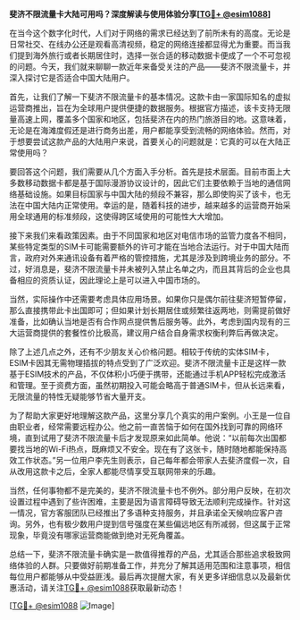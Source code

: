 **斐济不限流量卡大陆可用吗？深度解读与使用体验分享[[TG💪+ @esim1088](https://t.me/s/esim1088)]**

在当今这个数字化时代，人们对于网络的需求已经达到了前所未有的高度。无论是日常社交、在线办公还是观看高清视频，稳定的网络连接都显得尤为重要。而当我们提到海外旅行或者长期居住时，选择一张合适的移动数据卡便成了一个不可忽视的问题。今天，我们就来聊聊一款近年来备受关注的产品——斐济不限流量卡，并深入探讨它是否适合中国大陆用户。

首先，让我们了解一下斐济不限流量卡的基本情况。这款卡由一家国际知名的虚拟运营商推出，旨在为全球用户提供便捷的数据服务。根据官方描述，该卡支持无限量高速上网，覆盖多个国家和地区，包括斐济在内的热门旅游目的地。这意味着，无论是在海滩度假还是进行商务出差，用户都能享受到流畅的网络体验。然而，对于想要尝试这款产品的大陆用户来说，首要关心的问题就是：它真的可以在大陆正常使用吗？

要回答这个问题，我们需要从几个方面入手分析。首先是技术层面。目前市面上大多数移动数据卡都是基于国际漫游协议设计的，因此它们主要依赖于当地的通信网络基础设施。如果目标国家与中国大陆的频段不兼容，那么即使购买了该卡，也无法在中国大陆内正常使用。幸运的是，随着科技的进步，越来越多的运营商开始采用全球通用的标准频段，这使得跨区域使用的可能性大大增加。

接下来我们来看政策因素。由于不同国家和地区对电信市场的监管力度各不相同，某些特定类型的SIM卡可能需要额外的许可才能在当地合法运行。对于中国大陆而言，政府对外来通讯设备有着严格的管控措施，尤其是涉及到跨境业务的部分。不过，好消息是，斐济不限流量卡并未被列入禁止名单之内，而且其背后的企业也具备相应的资质认证，因此理论上是可以进入中国市场的。

当然，实际操作中还需要考虑具体应用场景。如果你只是偶尔前往斐济短暂停留，那么直接携带此卡出国即可；但如果计划长期居住或频繁往返两地，则需提前做好准备，比如确认当地是否有合作网点提供售后服务等。此外，考虑到国内现有的三大运营商提供的套餐性价比极高，建议用户结合自身需求权衡利弊后再做决定。

除了上述几点之外，还有不少朋友关心价格问题。相较于传统的实体SIM卡，ESIM卡因其无需物理插拔的特点受到了广泛欢迎。斐济不限流量卡正是这样一款基于ESIM技术的产品，不仅体积小巧便于携带，还能通过手机APP轻松完成激活和管理。至于资费方面，虽然初期投入可能会略高于普通SIM卡，但从长远来看，无限流量的特性无疑能够节省大量开支。

为了帮助大家更好地理解这款产品，这里分享几个真实的用户案例。小王是一位自由职业者，经常需要远程办公。他之前一直苦恼于如何在国外找到可靠的网络环境，直到试用了斐济不限流量卡后才发现原来如此简单。他说：“以前每次出国都要找当地的Wi-Fi热点，既麻烦又不安全。现在有了这张卡，随时随地都能保持高效工作状态。”另一位用户李先生则表示，自己每年都会带家人去斐济度假一次，自从改用这款卡之后，全家人都能尽情享受互联网带来的乐趣。

当然，任何事物都不是完美的，斐济不限流量卡也不例外。部分用户反映，在初次设置过程中遇到了些许困难，主要是因为语言障碍导致无法顺利完成操作。针对这一情况，官方客服团队已经推出了多语种支持服务，并且承诺全天候响应客户咨询。另外，也有极少数用户提到信号强度在某些偏远地区有所减弱，但这属于正常现象，毕竟没有哪家运营商能做到绝对无死角覆盖。

总结一下，斐济不限流量卡确实是一款值得推荐的产品，尤其适合那些追求极致网络体验的人群。只要做好前期准备工作，并充分了解其适用范围和注意事项，相信每位用户都能够从中受益匪浅。最后再次提醒大家，有关更多详细信息以及最新优惠活动，请关注[TG💪+ @esim1088](https://t.me/s/esim1088)获取最新动态！

[[TG💪+ @esim1088](https://t.me/s/esim1088) ![Image](https://i.postimg.cc/4NQfJmqS/Snipaste-2025-05-13-00-14-12.png)]